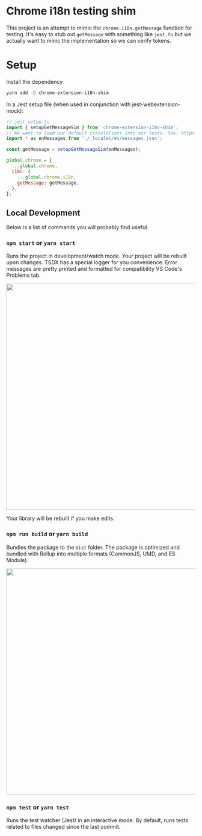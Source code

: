 # Chrome i18n testing shim

This project is an attempt to mimic the `chrome.i18n.getMessage` function for testing. It's easy to stub out `getMessage` with something like `jest.fn` but we actually want to minic the implementation so we can verify tokens.

# Setup

Install the dependency

```bash
yarn add -D chrome-extension-i18n-shim
```

In a Jest setup file (when used in conjunction with jest-webextension-mock):

```javascript
// jest.setup.js
import { setupGetMessageSim } from 'chrome-extension-i18n-shim';
// We want to load our default translations into our tests. See: https://twitter.com/kentcdodds/status/1181591171518230528
import * as enMessages from './_locales/en/messages.json';

const getMessage = setupGetMessageSim(enMessages);

global.chrome = {
  ...global.chrome,
  i18n: {
    ...global.chrome.i18n,
    getMessage: getMessage,
  },
};
```

## Local Development

Below is a list of commands you will probably find useful.

### `npm start` or `yarn start`

Runs the project in development/watch mode. Your project will be rebuilt upon changes. TSDX has a special logger for you convenience. Error messages are pretty printed and formatted for compatibility VS Code's Problems tab.

<img src="https://user-images.githubusercontent.com/4060187/52168303-574d3a00-26f6-11e9-9f3b-71dbec9ebfcb.gif" width="600" />

Your library will be rebuilt if you make edits.

### `npm run build` or `yarn build`

Bundles the package to the `dist` folder.
The package is optimized and bundled with Rollup into multiple formats (CommonJS, UMD, and ES Module).

<img src="https://user-images.githubusercontent.com/4060187/52168322-a98e5b00-26f6-11e9-8cf6-222d716b75ef.gif" width="600" />

### `npm test` or `yarn test`

Runs the test watcher (Jest) in an interactive mode.
By default, runs tests related to files changed since the last commit.
